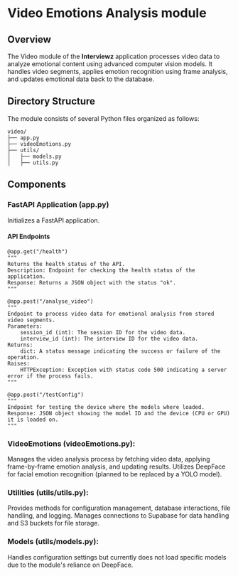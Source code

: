 # Video Emotions Analysis module

## Overview
The Video module of the **Interviewz** application processes video data to analyze emotional content using advanced computer vision models. It handles video segments, applies emotion recognition using frame analysis, and updates emotional data back to the database.

## Directory Structure
The module consists of several Python files organized as follows:
```plaintext
video/
├── app.py
├── videoEmotions.py
├── utils/
│   ├── models.py
│   ├── utils.py
```

## Components

### FastAPI Application (app.py)
Initializes a FastAPI application.

#### API Endpoints

```fastAPI
@app.get("/health")
"""
Returns the health status of the API. 
Description: Endpoint for checking the health status of the application.
Response: Returns a JSON object with the status "ok".
"""
```
```fastAPI
@app.post("/analyse_video")
"""
Endpoint to process video data for emotional analysis from stored video segments.
Parameters:
    session_id (int): The session ID for the video data.
    interview_id (int): The interview ID for the video data.
Returns:
    dict: A status message indicating the success or failure of the operation.
Raises:
    HTTPException: Exception with status code 500 indicating a server error if the process fails.
"""
```
```fastAPI
@app.post("/testConfig")
"""
Endpoint for testing the device where the models where loaded.
Response: JSON object showing the model ID and the device (CPU or GPU) it is loaded on.
"""
```

### VideoEmotions (videoEmotions.py):
Manages the video analysis process by fetching video data, applying frame-by-frame emotion analysis, and updating results.
Utilizes DeepFace for facial emotion recognition (planned to be replaced by a YOLO model).


### Utilities (utils/utils.py): 
Provides methods for configuration management, database interactions, file handling, and logging.
Manages connections to Supabase for data handling and S3 buckets for file storage.

### Models (utils/models.py):

Handles configuration settings but currently does not load specific models due to the module's reliance on DeepFace.